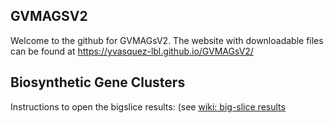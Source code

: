GVMAGSV2
---------------------
Welcome to the github for GVMAGsV2. The website with downloadable files can be found at https://yvasquez-lbl.github.io/GVMAGsV2/



Biosynthetic Gene Clusters
---------------------
Instructions to open the bigslice results: (see [wiki: big-slice results](https://github.com/yvasquez-lbl/GVMAGsV2/wiki/Viewing-the-big%E2%80%90slice-results)
